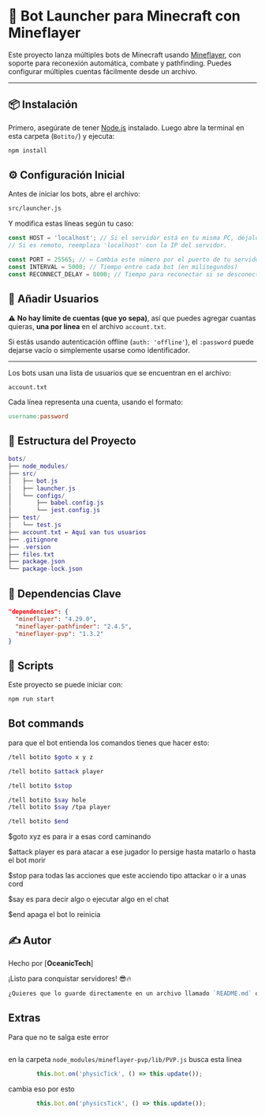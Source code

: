 # 🤖 Bot Launcher para Minecraft con Mineflayer

Este proyecto lanza múltiples bots de Minecraft usando [Mineflayer](https://github.com/PrismarineJS/mineflayer), con soporte para reconexión automática, combate y pathfinding. Puedes configurar múltiples cuentas fácilmente desde un archivo.

---

## 📦 Instalación

Primero, asegúrate de tener [Node.js](https://nodejs.org/) instalado. Luego abre la terminal en esta carpeta (`Botito/`) y ejecuta:
```bash
npm install
```

## ⚙️ Configuración Inicial

Antes de iniciar los bots, abre el archivo:
```bash
src/launcher.js
```
Y modifica estas líneas según tu caso:
```js
const HOST = 'localhost'; // Si el servidor está en tu misma PC, déjalo así.
// Si es remoto, reemplaza 'localhost' con la IP del servidor.

const PORT = 25565; // ← Cambia este número por el puerto de tu servidor.
const INTERVAL = 5000; // Tiempo entre cada bot (en milisegundos)
const RECONNECT_DELAY = 8000; // Tiempo para reconectar si se desconecta
```

## 👥 Añadir Usuarios

⚠️ **No hay límite de cuentas (que yo sepa)**, así que puedes agregar cuantas quieras, **una por línea** en el archivo `account.txt`.

Si estás usando autenticación offline (`auth: 'offline'`), el `:password` puede dejarse vacío o simplemente usarse como identificador.

---

Los bots usan una lista de usuarios que se encuentran en el archivo:
```
account.txt
```

Cada línea representa una cuenta, usando el formato:

```makefile
username:password
```

## 📁 Estructura del Proyecto
```lua
bots/
├── node_modules/
├── src/
│   ├── bot.js
│   ├── launcher.js
│   └── configs/
│       ├── babel.config.js
│       └── jest.config.js
├── test/
│   └── test.js
├── account.txt ← Aquí van tus usuarios
├── .gitignore
├── .version
├── files.txt
├── package.json
└── package-lock.json
```

## 🧠 Dependencias Clave
```json
"dependencies": {
  "mineflayer": "4.29.0",
  "mineflayer-pathfinder": "2.4.5",
  "mineflayer-pvp": "1.3.2"
}
```
## 🧪 Scripts
Este proyecto se puede iniciar con:
```bash
npm run start
```
## Bot commands
para que el bot entienda los comandos tienes que hacer esto:
```bash
/tell botito $goto x y z

/tell botito $attack player

/tell botito $stop

/tell botito $say hole
/tell botito $say /tpa player

/tell botito $end
```
$goto xyz es para ir a esas cord caminando

$attack player es para atacar a ese jugador lo persige hasta matarlo o hasta el bot morir

$stop para todas las acciones que este acciendo tipo attackar o ir a unas cord 

$say es para decir algo o ejecutar algo en el chat 

$end apaga el bot lo reinicia 

## ✍️ Autor
Hecho por [**OceanicTech**]

¡Listo para conquistar servidores! 😎🔥
```go
¿Quieres que lo guarde directamente en un archivo llamado `README.md` o prefieres que te lo empaquete con todo el proyecto?
```

## Extras
Para que no te salga este error 

```bash

```
en la carpeta `node_modules/mineflayer-pvp/lib/PVP.js` busca esta linea
```js
        this.bot.on('physicTick', () => this.update());
```
cambia eso por esto
```js
        this.bot.on('physicsTick', () => this.update());
```
